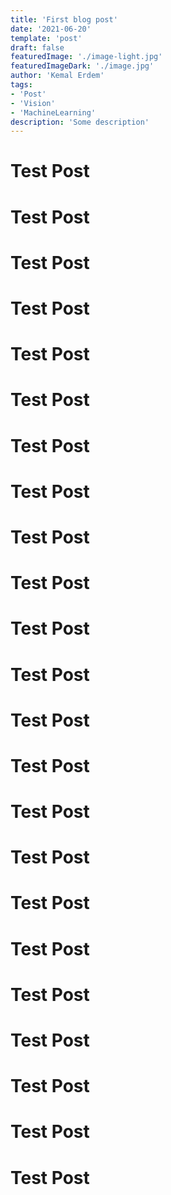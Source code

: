 ```yaml
---
title: 'First blog post'
date: '2021-06-20'
template: 'post'
draft: false
featuredImage: './image-light.jpg'
featuredImageDark: './image.jpg'
author: 'Kemal Erdem'
tags:
- 'Post'
- 'Vision'
- 'MachineLearning'
description: 'Some description'
---
```


# Test Post
# Test Post
# Test Post
# Test Post
# Test Post
# Test Post
# Test Post
# Test Post
# Test Post
# Test Post
# Test Post
# Test Post
# Test Post
# Test Post
# Test Post
# Test Post
# Test Post
# Test Post
# Test Post
# Test Post
# Test Post
# Test Post
# Test Post